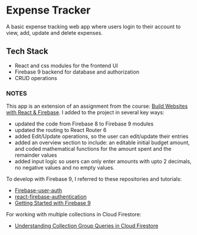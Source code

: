 # Expense Tracker

A basic expense tracking web app where users login to their account to view, add, update and delete expenses.

## Tech Stack

- React and css modules for the frontend UI
- Firebase 9 backend for database and authorization
- CRUD operations

### NOTES

This app is an extension of an assignment from the course: [Build Websites with React & Firebase](https://netninja.dev/p/build-websites-with-react-firebase). I added to the project in several key ways:
- updated the code from Firebase 8 to Firebase 9 modules
- updated the routing to React Router 6
- added Edit/Update operations, so the user can edit/update their entries
- added an overview section to include: an editable initial budget amount, and coded mathematical functions for the amount spent and the remainder values
- added input logic so users can only enter amounts with upto 2 decimals, no negative values and no empty values.

To develop with Firebase 9, I referred to these repositories and tutorials:
  - [Firebase-user-auth](https://github.com/Tammibriggs/Firebase_user_auth/blob/main/src/App.js)
  - [react-firebase-authentication](https://github.com/machadop1407/react-firebase-authentication)
  - [Getting Started with Firebase 9](https://www.youtube.com/playlist?list=PL4cUxeGkcC9jERUGvbudErNCeSZHWUVlb)

For working with multiple collections in Cloud Firestore:
  - [Understanding Collection Group Queries in Cloud Firestore](https://firebase.blog/posts/2019/06/understanding-collection-group-queries)
